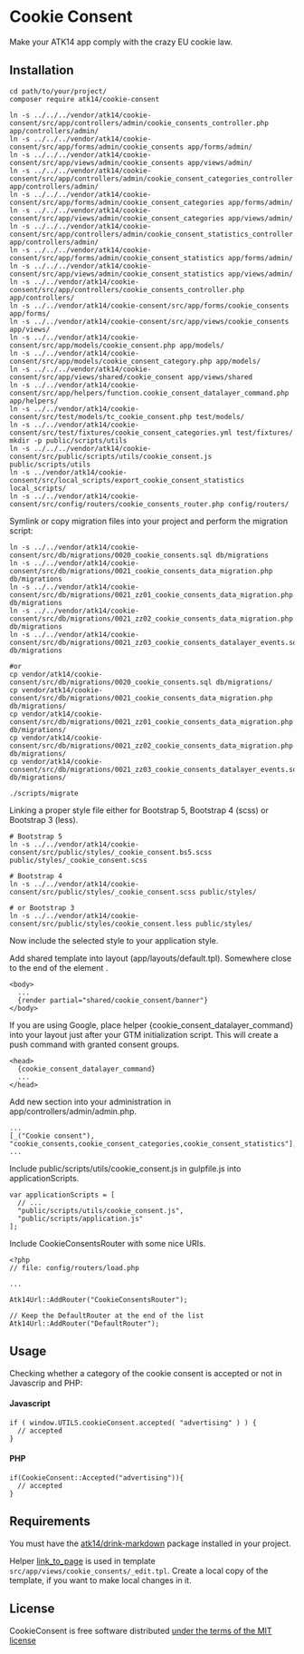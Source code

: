 Cookie Consent
==============

Make your ATK14 app comply with the crazy EU cookie law.

Installation
------------

    cd path/to/your/project/
    composer require atk14/cookie-consent

    ln -s ../../../vendor/atk14/cookie-consent/src/app/controllers/admin/cookie_consents_controller.php app/controllers/admin/
    ln -s ../../../vendor/atk14/cookie-consent/src/app/forms/admin/cookie_consents app/forms/admin/
    ln -s ../../../vendor/atk14/cookie-consent/src/app/views/admin/cookie_consents app/views/admin/
    ln -s ../../../vendor/atk14/cookie-consent/src/app/controllers/admin/cookie_consent_categories_controller.php app/controllers/admin/
    ln -s ../../../vendor/atk14/cookie-consent/src/app/forms/admin/cookie_consent_categories app/forms/admin/
    ln -s ../../../vendor/atk14/cookie-consent/src/app/views/admin/cookie_consent_categories app/views/admin/
    ln -s ../../../vendor/atk14/cookie-consent/src/app/controllers/admin/cookie_consent_statistics_controller.php app/controllers/admin/
    ln -s ../../../vendor/atk14/cookie-consent/src/app/forms/admin/cookie_consent_statistics app/forms/admin/
    ln -s ../../../vendor/atk14/cookie-consent/src/app/views/admin/cookie_consent_statistics app/views/admin/
    ln -s ../../vendor/atk14/cookie-consent/src/app/controllers/cookie_consents_controller.php app/controllers/
    ln -s ../../vendor/atk14/cookie-consent/src/app/forms/cookie_consents app/forms/
    ln -s ../../vendor/atk14/cookie-consent/src/app/views/cookie_consents app/views/
    ln -s ../../vendor/atk14/cookie-consent/src/app/models/cookie_consent.php app/models/
    ln -s ../../vendor/atk14/cookie-consent/src/app/models/cookie_consent_category.php app/models/
    ln -s ../../../vendor/atk14/cookie-consent/src/app/views/shared/cookie_consent app/views/shared
    ln -s ../../vendor/atk14/cookie-consent/src/app/helpers/function.cookie_consent_datalayer_command.php app/helpers/
    ln -s ../../vendor/atk14/cookie-consent/src/test/models/tc_cookie_consent.php test/models/
    ln -s ../../vendor/atk14/cookie-consent/src/test/fixtures/cookie_consent_categories.yml test/fixtures/
    mkdir -p public/scripts/utils
    ln -s ../../../vendor/atk14/cookie-consent/src/public/scripts/utils/cookie_consent.js public/scripts/utils
    ln -s ../vendor/atk14/cookie-consent/src/local_scripts/export_cookie_consent_statistics local_scripts/
    ln -s ../../vendor/atk14/cookie-consent/src/config/routers/cookie_consents_router.php config/routers/

Symlink or copy migration files into your project and perform the migration script:

    ln -s ../../vendor/atk14/cookie-consent/src/db/migrations/0020_cookie_consents.sql db/migrations
    ln -s ../../vendor/atk14/cookie-consent/src/db/migrations/0021_cookie_consents_data_migration.php db/migrations
    ln -s ../../vendor/atk14/cookie-consent/src/db/migrations/0021_zz01_cookie_consents_data_migration.php db/migrations
    ln -s ../../vendor/atk14/cookie-consent/src/db/migrations/0021_zz02_cookie_consents_data_migration.php db/migrations
    ln -s ../../vendor/atk14/cookie-consent/src/db/migrations/0021_zz03_cookie_consents_datalayer_events.sql db/migrations

    #or
    cp vendor/atk14/cookie-consent/src/db/migrations/0020_cookie_consents.sql db/migrations/
    cp vendor/atk14/cookie-consent/src/db/migrations/0021_cookie_consents_data_migration.php db/migrations/
    cp vendor/atk14/cookie-consent/src/db/migrations/0021_zz01_cookie_consents_data_migration.php db/migrations/
    cp vendor/atk14/cookie-consent/src/db/migrations/0021_zz02_cookie_consents_data_migration.php db/migrations/
    cp vendor/atk14/cookie-consent/src/db/migrations/0021_zz03_cookie_consents_datalayer_events.sql db/migrations/

    ./scripts/migrate

Linking a proper style file either for Bootstrap 5, Bootstrap 4 (scss) or Bootstrap 3 (less).

    # Bootstrap 5
    ln -s ../../vendor/atk14/cookie-consent/src/public/styles/_cookie_consent.bs5.scss public/styles/_cookie_consent.scss

    # Bootstrap 4
    ln -s ../../vendor/atk14/cookie-consent/src/public/styles/_cookie_consent.scss public/styles/

    # or Bootstrap 3
    ln -s ../../vendor/atk14/cookie-consent/src/public/styles/cookie_consent.less public/styles/

Now include the selected style to your application style.

Add shared template into layout (app/layouts/default.tpl). Somewhere close to the end of the element <body>.

    <body>
      ...
      {render partial="shared/cookie_consent/banner"}
    </body>

If you are using Google, place helper {cookie_consent_datalayer_command} into your layout just after your GTM initialization script.
This will create a push command with granted consent groups.

    <head>
      {cookie_consent_datalayer_command}
      ...
    </head>

Add new section into your administration in app/controllers/admin/admin.php.

    ...
    [_("Cookie consent"),    "cookie_consents,cookie_consent_categories,cookie_consent_statistics"],
    ...

Include public/scripts/utils/cookie_consent.js in gulpfile.js into applicationScripts.

    var applicationScripts = [
      // ...
      "public/scripts/utils/cookie_consent.js",
      "public/scripts/application.js"
    ];

Include CookieConsentsRouter with some nice URIs.

    <?php
    // file: config/routers/load.php

    ...

    Atk14Url::AddRouter("CookieConsentsRouter");

    // Keep the DefaultRouter at the end of the list
    Atk14Url::AddRouter("DefaultRouter");

Usage
-----

Checking whether a category of the cookie consent is accepted or not in Javascrip and PHP:

#### Javascript

    if ( window.UTILS.cookieConsent.accepted( "advertising" ) ) {
      // accepted
    }

#### PHP

    if(CookieConsent::Accepted("advertising")){
      // accepted
    }

Requirements
------------

You must have the [atk14/drink-markdown](https://packagist.org/packages/atk14/drink-markdown) package installed in your project.

Helper [link_to_page](https://github.com/atk14/Atk14Skelet/blob/master/app/helpers/modifier.link_to_page.php) is used in template `src/app/views/cookie_consents/_edit.tpl`. Create a local copy of the template, if you want to make local changes in it.

License
-------

CookieConsent is free software distributed [under the terms of the MIT license](http://www.opensource.org/licenses/mit-license)

[//]: # ( vim: set ts=2 et: )
